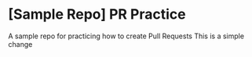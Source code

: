 # [Sample Repo] PR Practice
A sample repo for practicing how to create Pull Requests
This is a simple change